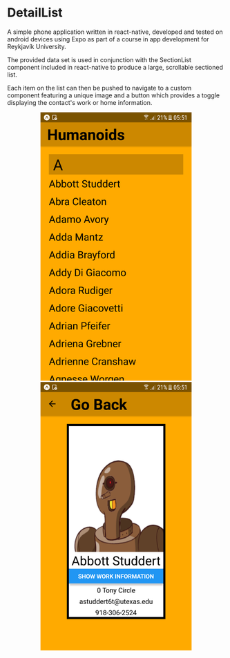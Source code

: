 # DetailList
A simple phone application written in react-native, developed and tested on android devices using Expo as part of a course in app development for Reykjavík University.

The provided data set is used in conjunction with the SectionList component included in react-native to produce a large, scrollable sectioned list. 

Each item on the list can then be pushed to navigate to a custom component featuring a unique image and a button which provides a toggle  displaying the contact's work or home information.


<p align="center">
  <img src="Images/43089989_2291384904416287_2485766645306359808_n.png" width="350" title="List">
  <img src="Images/42899410_170757557142370_6027233159593066496_n.png" width="350" title="Details">
</p>
